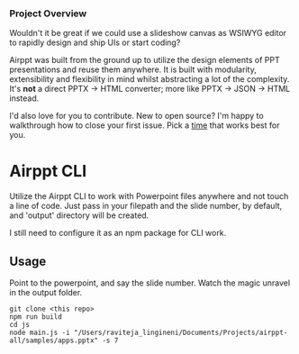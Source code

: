 ### Project Overview

Wouldn't it be great if we could use a slideshow canvas as WSIWYG editor to rapidly design and ship UIs or start coding?

Airppt was built from the ground up to utilize the design elements of PPT presentations and reuse them anywhere. It is built with modularity, extensibility and flexibility in mind whilst abstracting a lot of the complexity. It's **not** a direct PPTX -> HTML converter; more like PPTX -> JSON -> HTML instead.

I'd also love for you to contribute. New to open source? I'm happy to walkthrough how to close your first issue. Pick a [time](https://goo.gl/forms/7NjFEYayLOuYdr2q1) that works best for you.

# Airppt CLI

Utilize the Airppt CLI to work with Powerpoint files anywhere and not touch a line of code. Just pass in your filepath and the slide number, by default, and 'output' directory will be created.

I still need to configure it as an npm package for CLI work.

## Usage

Point to the powerpoint, and say the slide number. Watch the magic unravel in the output folder.

```
git clone <this repo>
npm run build
cd js
node main.js -i "/Users/raviteja_lingineni/Documents/Projects/airppt-all/samples/apps.pptx" -s 7
```
